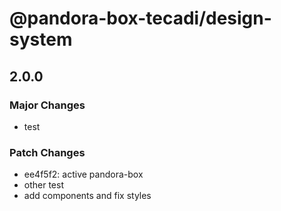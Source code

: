 # @pandora-box-tecadi/design-system

## 2.0.0

### Major Changes

- test

### Patch Changes

- ee4f5f2: active pandora-box
- other test
- add components and fix styles
